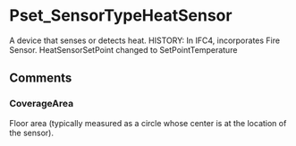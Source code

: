 # Pset_SensorTypeHeatSensor

A device that senses or detects heat. HISTORY: In <!-- end of definition -->IFC4, incorporates Fire Sensor. HeatSensorSetPoint changed to SetPointTemperature


## Comments

### CoverageArea

Floor area (typically measured as a circle whose center is at the location of the sensor).

